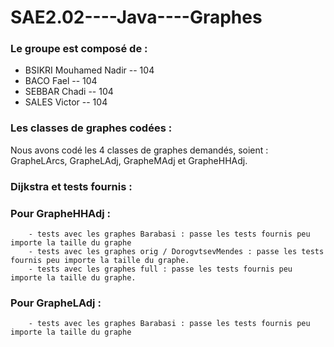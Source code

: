 # SAE2.02----Java----Graphes

### Le groupe est composé de : 
- BSIKRI Mouhamed Nadir -- 104
- BACO Fael -- 104
- SEBBAR Chadi -- 104
- SALES Victor -- 104

### Les classes de graphes codées :
Nous avons codé les 4 classes de graphes demandés, soient : GrapheLArcs, GrapheLAdj, GrapheMAdj et GrapheHHAdj.

### Dijkstra et tests fournis :
   ### Pour GrapheHHAdj : 
        - tests avec les graphes Barabasi : passe les tests fournis peu importe la taille du graphe
        - tests avec les graphes orig / DorogvtsevMendes : passe les tests fournis peu importe la taille du graphe.
        - tests avec les graphes full : passe les tests fournis peu importe la taille du graphe.
   ### Pour GrapheLAdj :
        - tests avec les graphes Barabasi : passe les tests fournis peu importe la taille du graphe
